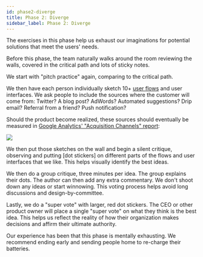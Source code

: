 ```yaml
---
id: phase2-diverge
title: Phase 2: Diverge
sidebar_label: Phase 2: Diverge
---
```


The exercises in this phase help us exhaust our imaginations for potential
solutions that meet the users' needs.

Before this phase, the team naturally walks around the room reviewing the walls,
covered in the critical path and lots of sticky notes.

We start with "pitch practice" again, comparing to the critical path.

We then have each person individually sketch 10+ [user flows](https://signalvnoise.com/posts/1926-a-shorthand-for-designing-ui-flows) and user interfaces.
We ask people to include the sources where the customer will come from: Twitter?
A blog post? AdWords? Automated suggestions? Drip email? Referral from a friend?
Push notification?

Should the product become realized, these sources should eventually be measured
in [Google Analytics' "Acquisition Channels"
report](https://analytics.googleblog.com/2013/10/new-acquisitions-reporting-channels.html):

![](/img/acquisition-channels.jpg)

We then put those sketches on the wall and begin a silent critique, observing
and putting [dot stickers] on different parts of the flows and user interfaces
that we like. This helps visually identify the best ideas.

We then do a group critique, three minutes per idea. The group explains their
dots. The author can then add any extra commentary. We don't shoot down any
ideas or start winnowing. This voting process helps avoid long discussions and
design-by-committee.

Lastly, we do a "super vote" with larger, red dot stickers. The CEO or other
product owner will place a single "super vote" on what they think is the best
idea. This helps us reflect the reality of how their organization makes
decisions and affirm their ultimate authority.

Our experience has been that this phase is mentally exhausting. We recommend
ending early and sending people home to re-charge their batteries.
